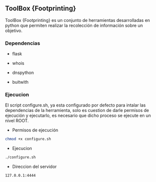 ## ToolBox {Footprinting}
ToolBox {Footprinting} es un conjunto de herramientas desarrolladas en python que permiten realizar la recolección de información sobre un objetivo. 

### Dependencias

* flask

* whois

* dnspython

* buitwith

### Ejecucion

El script configure.sh, ya esta configurado por defecto para intalar las dependencias de la herramienta, solo es cuestion de darle permisos de ejecución y ejecutarlo, es necesario que dicho proceso se ejecute en un nivel ROOT.

* Permisos de ejecución
```sh
chmod +x configure.sh
```
* Ejecucion
```sh
./configure.sh
```
* Direccion del servidor
```sh
127.0.0.1:4444
```


